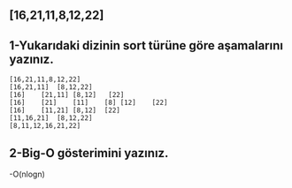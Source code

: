 ## [16,21,11,8,12,22]

## 1-Yukarıdaki dizinin sort türüne göre aşamalarını yazınız.
    [16,21,11,8,12,22]
    [16,21,11]  [8,12,22]
    [16]    [21,11] [8,12]   [22]
    [16]    [21]    [11]    [8] [12]    [22]
    [16]    [11,21] [8,12]  [22]
    [11,16,21]  [8,12,22]
    [8,11,12,16,21,22]
## 2-Big-O gösterimini yazınız.
-O(nlogn)